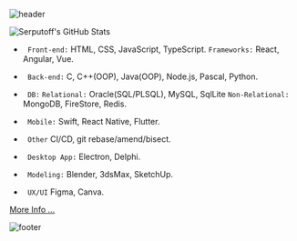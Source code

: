 ![header](https://capsule-render.vercel.app/api?type=waving&color=gradient&customColorList=2&height=200&section=header&text=Welcome&fontSize=50)

<!-- [![Serputoff's GitHub Stats](https://github-readme-stats.vercel.app/api?username=aserputov&border_color=#303030&theme=vue)](https://github.com/aserputov?tab=repositories) -->
![Serputoff's GitHub Stats](https://github-readme-stats.vercel.app/api?username=aserputov&theme=vue&show_icons=true&title_color=#303030)

<!-- [![](https://img.shields.io/badge/-JavaScript-green?logo=JavaScript&logoColor=white&style=flat)](https://www.https://www.javascript.com)
[![](https://img.shields.io/badge/-MongoDB-blue?logo=mongodb&logoColor=white&style=flat)](https://www.mongodb.com)
[![](https://img.shields.io/badge/-React-blue?logo=React&logoColor=white&style=flat)](https://www.reactjs.org)
[![](https://img.shields.io/badge/-Angular-blue?logo=angular&logoColor=white&style=flat)](https://www.angular.com)
[![](https://img.shields.io/badge/-Swift-green?logo=Swift&logoColor=white&style=flat)](https://www.swift.org) -->

- &nbsp;&nbsp;``` Front-end: ``` HTML, CSS, JavaScript, TypeScript. ```Frameworks:``` React, Angular, Vue. 

- &nbsp;&nbsp;``` Back-end: ``` C, C++(OOP), Java(OOP), Node.js, Pascal, Python. 

- &nbsp;&nbsp;``` DB: ``` ```Relational:``` Oracle(SQL/PLSQL), MySQL, SqlLite ```Non-Relational:``` MongoDB, FireStore, Redis. 

- &nbsp;&nbsp;``` Mobile: ``` Swift, React Native, Flutter.  

- &nbsp;&nbsp;``` Other ``` CI/CD, git rebase/amend/bisect.

- &nbsp;&nbsp;``` Desktop App: ``` Electron, Delphi. 

- &nbsp;&nbsp;``` Modeling: ``` Blender, 3dsMax, SketchUp. 

- &nbsp;&nbsp;``` UX/UI ``` Figma, Canva.  


[More Info ...](https://github.com/aserputov/serputov)

<!-- <a href="https://app.daily.dev/aserputoff"><img src="https://api.daily.dev/devcards/88d0a11e2ac946dc83cab8837ff76253.png?r=2l6" width="400" alt="Anatoliy Serputoff's Dev Card"/></a> -->

![footer](https://capsule-render.vercel.app/api?type=waving&color=gradient&customColorList=2&height=100&section=footer)
